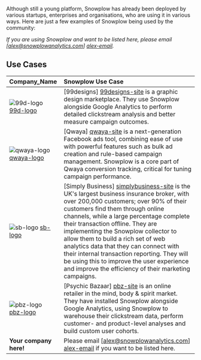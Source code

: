 Although still a young platform, Snowplow has already been deployed by various startups, enterprises and organisations, who are using it in various ways. Here are just a few examples of Snowplow being used by the community:

_If you are using Snowplow and want to be listed here, please email [alex@snowplowanalytics.com] [alex-email]._

## Use Cases

| **Company_Name**           | **Snowplow Use Case**                                                                               |
|:---------------------------|:-------------------------------------------------------------------------------------------|
| ![99d-logo] [99d-logo]     | [99designs] [99designs-site] is a graphic design marketplace. They use Snowplow alongside Google Analytics to perform detailed clickstream analysis and better measure campaign outcomes. |
| ![qwaya-logo] [qwaya-logo] | [Qwaya] [qwaya-site] is a next-generation Facebook ads tool, combining ease of use with powerful features such as bulk ad creation and rule-based campaign management. Snowplow is a core part of Qwaya conversion tracking, critical for tuning campaign performance. |
| ![sb-logo] [sb-logo]       | [Simply Business] [simplybusiness-site] is the UK's largest business insurance broker, with over 200,000 customers; over 90% of their customers find them through online channels, while a large percentage complete their transaction offline. They are implementing the Snowplow collector to allow them to build a rich set of web analytics data that they can connect with their internal transaction reporting. They will be using this to improve the user experience and improve the efficiency of their marketing campaigns. |
| ![pbz-logo] [pbz-logo]     | [Psychic Bazaar] [pbz-site] is an online retailer in the mind, body & spirit market. They have installed Snowplow alongside Google Analytics, using Snowplow to warehouse their clickstream data, perform customer- and product-level analyses and build custom user cohorts. |
| **Your company here!**     | Please email [alex@snowplowanalytics.com] [alex-email] if you want to be listed here.       |

[alex-email]: mailto:alex@snowplowanalytics.com
[99d-logo]: /snowplow/snowplow/wiki/project-and-community/images/99designs_logo.png
[99designs-site]: http://99designs.com/
[qwaya-logo]: /snowplow/snowplow/wiki/project-and-community/images/qwaya_logo.png
[qwaya-site]: http://www.qwaya.com/
[sb-logo]: /snowplow/snowplow/wiki/project-and-community/images/simplybusiness_logo.gif
[simplybusiness-site]: http://www.simplybusiness.co.uk/
[pbz-logo]: /snowplow/snowplow/wiki/project-and-community/images/pbz_logo.png
[pbz-site]: http://www.psychicbazaar.com